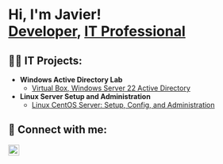 <h1>Hi, I'm Javier! <br/><a href="https://github.com/javierhtech">Developer</a>, <a href="https://www.linkedin.com/in/javierhernandezdev/">IT Professional</a></h1>

<h2>👨‍💻 IT Projects:</h2>

- <b>Windows Active Directory Lab</b>
  - [Virtual Box, Windows Server 22 Active Directory](https://github.com/javierhtech/)
- <b>Linux Server Setup and Administration</b>
  - [Linux CentOS Server: Setup, Config, and Administration](https://github.com/javierhtech/)
  
<h2> 🤳 Connect with me:</h2>

[<img align="left" alt="JoshMadakor | LinkedIn" width="22px" src="https://cdn.jsdelivr.net/npm/simple-icons@v3/icons/linkedin.svg" />][linkedin]


[linkedin]: https://linkedin.com/in/javierhernandezdev

<!--
**javierhtech/javierhtech** is a ✨ _special_ ✨ repository because its `README.md` (this file) appears on your GitHub profile.

Here are some ideas to get you started:

- 🔭 I’m currently working on ...
- 🌱 I’m currently learning ...
- 👯 I’m looking to collaborate on ...
- 🤔 I’m looking for help with ...
- 💬 Ask me about ...
- 📫 How to reach me: ...
- 😄 Pronouns: ...
- ⚡ Fun fact: ...
-->
